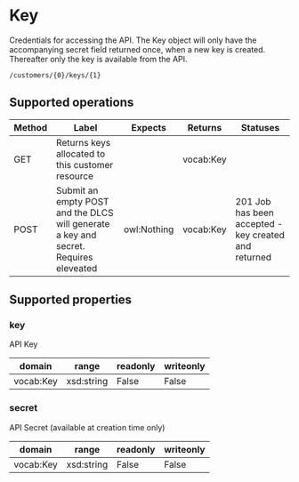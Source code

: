 
# Key

Credentials for accessing the API. The Key object will only have the accompanying secret field returned once, when a new key is created. Thereafter only the key is available from the API.


```
/customers/{0}/keys/{1}
```


## Supported operations


|Method|Label|Expects|Returns|Statuses|
|--|--|--|--|--|
|GET|Returns keys allocated to this customer resource| |vocab:Key| |
|POST|Submit an empty POST and the DLCS will generate a key and secret. Requires eleveated |owl:Nothing|vocab:Key|201 Job has been accepted - key created and returned|


## Supported properties


### key

API Key


|domain|range|readonly|writeonly|
|--|--|--|--|
|vocab:Key|xsd:string|False|False|


### secret

API Secret (available at creation time only)


|domain|range|readonly|writeonly|
|--|--|--|--|
|vocab:Key|xsd:string|False|False|

